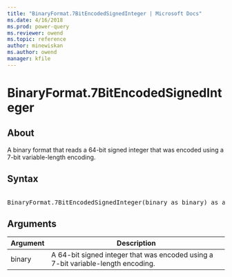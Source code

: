 ```yaml
---
title: "BinaryFormat.7BitEncodedSignedInteger | Microsoft Docs"
ms.date: 4/16/2018
ms.prod: power-query
ms.reviewer: owend
ms.topic: reference
author: minewiskan
ms.author: owend
manager: kfile
---
```

# BinaryFormat.7BitEncodedSignedInteger

  
## About  
A binary format that reads a 64-bit signed integer that was encoded using a 7-bit variable-length encoding.  
  
## Syntax

<pre>   
BinaryFormat.7BitEncodedSignedInteger(binary as binary) as any  
</pre>  
  
## Arguments  
  
|Argument|Description|  
|------------|---------------|  
|binary|A 64-bit signed integer that was encoded using a 7-bit variable-length encoding.|  
  
